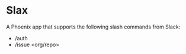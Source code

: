 # Slax

A Phoenix app that supports the following slash commands from Slack:

  * /auth <service>
  * /issue <org/repo> <title> [\nbody]

To start your Phoenix app:

  * Install dependencies with `mix deps.get`
  * Create and migrate your database with `mix ecto.create && mix ecto.migrate`
  * Start Phoenix endpoint with `mix phoenix.server`

